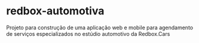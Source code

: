# redbox-automotiva
Projeto para construção de uma aplicação web e mobile para agendamento de serviços especializados no estúdio automotivo da Redbox.Cars
